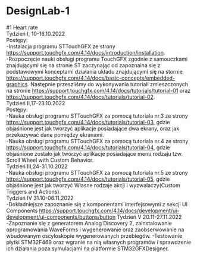 # DesignLab-1 <br />
#1 Heart rate <br />
Tydzień I, 10-16.10.2022 <br />
Postępy: <br />
-Instalacja programu STTouchGFX ze strony https://support.touchgfx.com/4.14/docs/introduction/installation. <br />
-Rozpoczęcie nauki obsługi programu TouchGFX zgodnie z samouczkami znajdującymi się na stronie ST zaczynając od zapoznaina się z podstawowymi konceptami działania układu znajdującymi się na stornie https://support.touchgfx.com/4.14/docs/basic-concepts/embedded-graphics. Następnie przeszliśmy do wykonywania tutoriali zmieszczonych na stronie https://support.touchgfx.com/4.14/docs/tutorials/tutorial-01 oraz https://support.touchgfx.com/4.14/docs/tutorials/tutorial-02. <br />
Tydzień II,17-23.10.2022 <br />
Postępy: <br />
-Nauka obsługi programu STTouchGFX za pomocą tutoriala nr.3 ze strony https://support.touchgfx.com/4.14/docs/tutorials/tutorial-03, gdzie objaśnione jest jak tworzyć aplikacje posiadające dwa ekrany, oraz jak przekazywać dane pomiędzy ekranami. <br />
-Nauka obsługi programu STTouchGFX za pomocą tutoriala nr.4 ze strony https://support.touchgfx.com/4.14/docs/tutorials/tutorial-04, gdzie objaśnione zostało jak tworzyć aplikacje posiadające menu rodzaju tzw. Scroll Wheel with Custom Behavior. <br />
Tydzień III,24-31.10.2022 <br />
-Nauka obsługi programu STTouchGFX za pomocą tutoriala nr.5 ze strony https://support.touchgfx.com/4.14/docs/tutorials/tutorial-05, gdzie objaśnione jest jak tworzyć Własne rodzaje akcji i wyzwalaczy(Custom Triggers and Actions). <br />
Tydzień IV 31.10-06.11.2022 <br />
-Dokładniejsze zapoznanie się z komponentami interfejsowymi z sekcji UI Components https://support.touchgfx.com/4.14/docs/development/ui-development/ui-components/buttons/button
Tydzień V 20.11-27.11.2022 <br />
-Zapoznanie się z generatorem Analog Discovery 2, zainstalowanie oprogramowania WaveForms i wygenerowanie oraz zaobserwowanie na wbudowanym oscyloskopie wygenerowanych przebiegów.
-Testowanie płytki STM32F469 oraz wgranie na nią własnych programów i sprawdzenie ich działania poza symulacjami na platformie STM32GFXDesigner.

